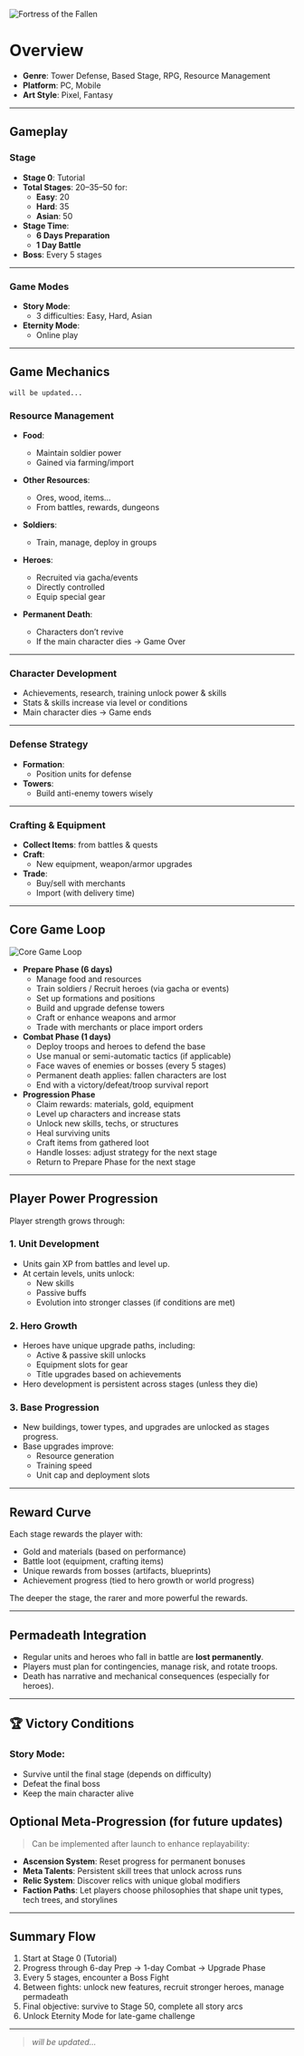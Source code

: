 ![Fortress of the Fallen](https://github.com/fortress-of-the-fallen/FotF-GDD/blob/main/assets/FotF.png)

# Overview

- **Genre**: Tower Defense, Based Stage, RPG, Resource Management  
- **Platform**: PC, Mobile  
- **Art Style**: Pixel, Fantasy  

---

## Gameplay

### Stage

- **Stage 0**: Tutorial  
- **Total Stages**: 20–35–50 for:
  - **Easy**: 20
  - **Hard**: 35
  - **Asian**: 50  
- **Stage Time**:
  - **6 Days Preparation**
  - **1 Day Battle**
- **Boss**: Every 5 stages

---

### Game Modes

- **Story Mode**:
  - 3 difficulties: Easy, Hard, Asian  
- **Eternity Mode**:
  - Online play

---

## Game Mechanics
    will be updated...
### Resource Management

- **Food**:
  - Maintain soldier power
  - Gained via farming/import

- **Other Resources**:
  - Ores, wood, items…
  - From battles, rewards, dungeons

- **Soldiers**:
  - Train, manage, deploy in groups

- **Heroes**:
  - Recruited via gacha/events
  - Directly controlled
  - Equip special gear

- **Permanent Death**:
  - Characters don’t revive
  - If the main character dies → Game Over

---

### Character Development

- Achievements, research, training unlock power & skills  
- Stats & skills increase via level or conditions  
- Main character dies → Game ends  

---

### Defense Strategy

- **Formation**:
  - Position units for defense
- **Towers**:
  - Build anti-enemy towers wisely

---

### Crafting & Equipment

- **Collect Items**: from battles & quests  
- **Craft**:
  - New equipment, weapon/armor upgrades  
- **Trade**:
  - Buy/sell with merchants
  - Import (with delivery time)

---

## Core Game Loop

![Core Game Loop](https://github.com/fortress-of-the-fallen/FotF-GDD/blob/main/assets/GameLoop.png)

- **Prepare Phase (6 days)**
    - Manage food and resources
    - Train soldiers / Recruit heroes (via gacha or events)
    - Set up formations and positions
    - Build and upgrade defense towers
    - Craft or enhance weapons and armor
    - Trade with merchants or place import orders
- **Combat Phase (1 days)**
    - Deploy troops and heroes to defend the base
    - Use manual or semi-automatic tactics (if applicable)
    - Face waves of enemies or bosses (every 5 stages)
    - Permanent death applies: fallen characters are lost
    - End with a victory/defeat/troop survival report
- **Progression Phase**
    - Claim rewards: materials, gold, equipment
    - Level up characters and increase stats
    - Unlock new skills, techs, or structures
    - Heal surviving units
    - Craft items from gathered loot
    - Handle losses: adjust strategy for the next stage
    - Return to Prepare Phase for the next stage
---

## Player Power Progression

Player strength grows through:

### 1. **Unit Development**
- Units gain XP from battles and level up.
- At certain levels, units unlock:
  - New skills
  - Passive buffs
  - Evolution into stronger classes (if conditions are met)

### 2. **Hero Growth**
- Heroes have unique upgrade paths, including:
  - Active & passive skill unlocks
  - Equipment slots for gear
  - Title upgrades based on achievements
- Hero development is persistent across stages (unless they die)

### 3. **Base Progression**
- New buildings, tower types, and upgrades are unlocked as stages progress.
- Base upgrades improve:
  - Resource generation
  - Training speed
  - Unit cap and deployment slots

---

## Reward Curve

Each stage rewards the player with:
- Gold and materials (based on performance)
- Battle loot (equipment, crafting items)
- Unique rewards from bosses (artifacts, blueprints)
- Achievement progress (tied to hero growth or world progress)

The deeper the stage, the rarer and more powerful the rewards.

---

## Permadeath Integration

- Regular units and heroes who fall in battle are **lost permanently**.
- Players must plan for contingencies, manage risk, and rotate troops.
- Death has narrative and mechanical consequences (especially for heroes).

---

## 🏆 Victory Conditions

### Story Mode:
- Survive until the final stage (depends on difficulty)
- Defeat the final boss
- Keep the main character alive

## Optional Meta-Progression (for future updates)

> Can be implemented after launch to enhance replayability:

- **Ascension System**: Reset progress for permanent bonuses
- **Meta Talents**: Persistent skill trees that unlock across runs
- **Relic System**: Discover relics with unique global modifiers
- **Faction Paths**: Let players choose philosophies that shape unit types, tech trees, and storylines

---

## Summary Flow

1. Start at Stage 0 (Tutorial)  
2. Progress through 6-day Prep → 1-day Combat → Upgrade Phase  
3. Every 5 stages, encounter a Boss Fight  
4. Between fights: unlock new features, recruit stronger heroes, manage permadeath  
5. Final objective: survive to Stage 50, complete all story arcs  
6. Unlock Eternity Mode for late-game challenge

---
> _will be updated…_
